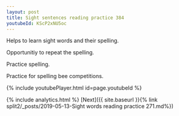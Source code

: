```yaml
---
layout: post
title: Sight sentences reading practice 384
youtubeId: KScP2xNU5oc
---
```

 
 
Helps to learn sight words and their spelling.

Opportunitiy to repeat the spelling. 

Practice spelling. 
 
Practice for spelling bee competitions. 
 
{% include youtubePlayer.html id=page.youtubeId %}
 
 
{% include analytics.html %} 
[Next]({{ site.baseurl }}{% link  split2/_posts/2019-05-13-Sight words reading practice 271.md%})
 
